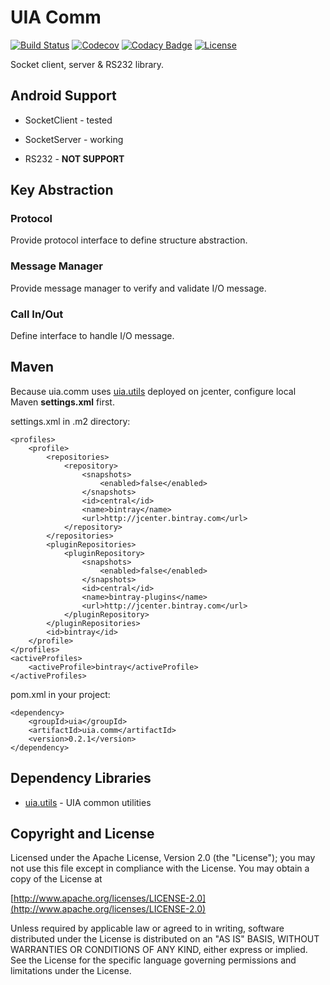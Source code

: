 UIA Comm
================

[![Build Status](https://travis-ci.org/gazer2kanlin/uia.comm4j.svg?branch=0.2.0.0)](https://travis-ci.org/gazer2kanlin/uia.comm4j)
[![Codecov](https://img.shields.io/codecov/c/github/gazer2kanlin/uia.comm4j.svg)](https://codecov.io/gh/gazer2kanlin/uia.comm4j)
[![Codacy Badge](https://api.codacy.com/project/badge/Grade/9766faacb361423b9b6e8e95bf3024d6)](https://www.codacy.com/app/gazer2kanlin/uia-comm4j?utm_source=github.com&amp;utm_medium=referral&amp;utm_content=gazer2kanlin/uia.comm4j&amp;utm_campaign=Badge_Grade)
[![License](https://img.shields.io/github/license/gazer2kanlin/uia.comm4j.svg)](LICENSE)

Socket client, server & RS232 library.

## Android Support

* SocketClient - tested

* SocketServer - working

* RS232 - __NOT SUPPORT__


## Key Abstraction

### Protocol
Provide protocol interface to define structure abstraction.

### Message Manager
Provide message manager to verify and validate I/O message.

### Call In/Out
Define interface to handle I/O message.

## Maven
Because uia.comm uses [uia.utils](https://github.com/gazer2kanlin/uia.utils4j) deployed on jcenter, configure local Maven __settings.xml__ first.

settings.xml in .m2 directory:
```
<profiles>
    <profile>
        <repositories>
            <repository>
                <snapshots>
                    <enabled>false</enabled>
                </snapshots>
                <id>central</id>
                <name>bintray</name>
                <url>http://jcenter.bintray.com</url>
            </repository>
        </repositories>
        <pluginRepositories>
            <pluginRepository>
                <snapshots>
                    <enabled>false</enabled>
                </snapshots>
                <id>central</id>
                <name>bintray-plugins</name>
                <url>http://jcenter.bintray.com</url>
            </pluginRepository>
        </pluginRepositories>
        <id>bintray</id>
    </profile>
</profiles>
<activeProfiles>
    <activeProfile>bintray</activeProfile>
</activeProfiles>
```
pom.xml in your project:
```
<dependency>
    <groupId>uia</groupId>
    <artifactId>uia.comm</artifactId>
    <version>0.2.1</version>
</dependency>
```

## Dependency Libraries

* [uia.utils](https://github.com/gazer2kanlin/uia.utils4j) - UIA common utilities

## Copyright and License

Licensed under the Apache License, Version 2.0 (the "License");
you may not use this file except in compliance with the License.
You may obtain a copy of the License at

[http://www.apache.org/licenses/LICENSE-2.0](http://www.apache.org/licenses/LICENSE-2.0)

Unless required by applicable law or agreed to in writing, software
distributed under the License is distributed on an "AS IS" BASIS,
WITHOUT WARRANTIES OR CONDITIONS OF ANY KIND, either express or implied.
See the License for the specific language governing permissions and
limitations under the License.
